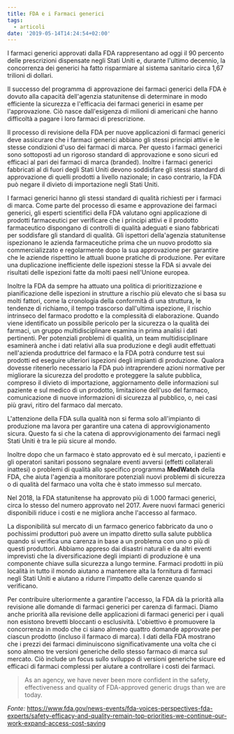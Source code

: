 ```yaml
---
title: FDA e i Farmaci generici
tags:
  - articoli
date: '2019-05-14T14:24:54+02:00'
---
```

I farmaci generici approvati dalla FDA rappresentano ad oggi il 90 percento delle prescrizioni dispensate negli Stati Uniti e, durante l'ultimo decennio, la concorrenza dei generici ha fatto risparmiare al sistema sanitario circa 1,67 trilioni di dollari. 

Il successo del programma di approvazione dei farmaci generici della FDA è dovuto alla capacità dell'agenzia statunitense di determinare in modo efficiente la sicurezza e l'efficacia dei farmaci generici in esame per l'approvazione. Ciò nasce dall'esigenza di milioni di americani che hanno difficoltà a pagare i loro farmaci di prescrizione.

Il processo di revisione della FDA per nuove applicazioni di farmaci generici deve assicurare che i farmaci generici abbiano gli stessi principi attivi e le stesse condizioni d'uso dei farmaci di marca. Per questo i farmaci generici sono sottoposti ad un rigoroso standard di approvazione e sono sicuri ed efficaci al pari dei farmaci di marca (branded). Inoltre i farmaci generici fabbricati al di fuori degli Stati Uniti devono soddisfare gli stessi standard di approvazione di quelli prodotti a livello nazionale; in caso contrario, la FDA può negare il divieto di importazione negli Stati Uniti. 

I farmaci generici hanno gli stessi standard di qualità richiesti per i farmaci di marca. Come parte del processo di esame e approvazione dei farmaci generici, gli esperti scientifici della FDA valutano ogni applicazione di prodotti farmaceutici per verificare che i principi attivi e il prodotto farmaceutico dispongano di controlli di qualità adeguati e siano fabbricati per soddisfare gli standard di qualità. Gli ispettori della'agenzia statunitense ispezionano le azienda farmaceutiche prima che un nuovo prodotto sia commercializzato e regolarmente dopo la sua approvazione per garantire che le aziende rispettino le attuali buone pratiche di produzione. Per evitare una duplicazione inefficiente delle ispezioni stesse la FDA si avvale dei risultati delle ispezioni fatte da molti paesi nell'Unione europea.

Inoltre la FDA da sempre ha attuato una politica di prioritizzazione e pianificazione delle ispezioni in strutture a rischio più elevato che si basa su molti fattori, come la cronologia della conformità di una struttura, le tendenze di richiamo, il tempo trascorso dall'ultima ispezione, il rischio intrinseco del farmaco prodotto e la complessità di elaborazione. Quando viene identificato un possibile pericolo per la sicurezza o la qualità dei farmaci, un gruppo multidisciplinare esamina in prima analisi i dati pertinenti. Per potenziali problemi di qualità, un team multidisciplinare esaminerà anche i dati relativi alla sua produzione e degli audit effettuati nell'azienda produttrice del farmaco e la FDA potrà condurre test sui prodotti ed eseguire ulteriori ispezioni degli impianti di produzione. Qualora dovesse ritenerlo necessario la FDA può intraprendere azioni normative per migliorare la sicurezza del prodotto e proteggere la salute pubblica, compreso il divieto di importazione, aggiornamento delle informazioni sul paziente e sul medico di un prodotto, limitazione dell'uso del farmaco, comunicazione di nuove informazioni di sicurezza al pubblico, o, nei casi più gravi, ritiro del farmaco dal mercato.

L'attenzione della FDA sulla qualità non si ferma solo all'impianto di produzione ma lavora per garantire una catena di approvvigionamento sicura. Questo fa si che la catena di approvvigionamento dei farmaci negli Stati Uniti è tra le più sicure al mondo.

Inoltre dopo che un farmaco è stato approvato ed è sul mercato, i pazienti e gli operatori sanitari possono segnalare eventi avversi (effetti collaterali inattesi) o problemi di qualità allo specifico programma **MedWatch** della FDA, che aiuta l'agenzia a monitorare potenziali nuovi problemi di sicurezza o di qualità del farmaco una volta che è stato immesso sul mercato. 

Nel 2018, la FDA statunitense ha approvato più di 1.000 farmaci generici, circa lo stesso del numero approvato nel 2017. Avere nuovi farmaci generici disponibili riduce i costi e ne migliora anche l'accesso al farmaco. 

La disponibilità sul mercato di un farmaco generico fabbricato da uno o pochissimi produttori può avere un impatto diretto sulla salute pubblica quando si verifica una carenza in base a un problema con uno o più di questi produttori. Abbiamo appreso dai disastri naturali e da altri eventi imprevisti che la diversificazione degli impianti di produzione è una componente chiave sulla sicurezza a lungo termine. Farmaci prodotti in più località in tutto il mondo aiutano a mantenere alta la fornitura di farmaci negli Stati Uniti e aiutano a ridurre l'impatto delle carenze quando si verificano.

Per contribuire ulteriormente a garantire l'accesso, la FDA dà la priorità alla revisione alle domande di farmaci generici per carenza di farmaci. Diamo anche priorità alla revisione delle applicazioni di farmaci generici per i quali non esistono brevetti bloccanti o esclusività. L'obiettivo è promuovere la concorrenza in modo che ci siano almeno quattro domande approvate per ciascun prodotto (incluso il farmaco di marca). I dati della FDA mostrano che i prezzi dei farmaci diminuiscono significativamente una volta che ci sono almeno tre versioni generiche dello stesso farmaco di marca sul mercato. Ciò include un focus sullo sviluppo di versioni generiche sicure ed efficaci di farmaci complessi per aiutare a controllare i costi dei farmaci.

> As an agency, we have never been more confident in the safety, effectiveness and quality of FDA-approved generic drugs than we are today. 

_Fonte:_ https://www.fda.gov/news-events/fda-voices-perspectives-fda-experts/safety-efficacy-and-quality-remain-top-priorities-we-continue-our-work-expand-access-cost-saving
